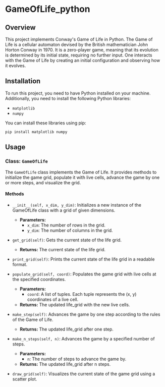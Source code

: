 # GameOfLife_python

## Overview

This project implements Conway's Game of Life in Python. The Game of Life is a cellular automaton devised by the British mathematician John Horton Conway in 1970. It is a zero-player game, meaning that its evolution is determined by its initial state, requiring no further input. One interacts with the Game of Life by creating an initial configuration and observing how it evolves.

## Installation

To run this project, you need to have Python installed on your machine. Additionally, you need to install the following Python libraries:

- `matplotlib`
- `numpy`

You can install these libraries using pip:

```
pip install matplotlib numpy
```

## Usage

### Class: `GameOfLife`

The `GameOfLife` class implements the Game of Life. It provides methods to initialize the game grid, populate it with live cells, advance the game by one or more steps, and visualize the grid.

#### Methods

- `__init__(self, x_dim, y_dim)`: Initializes a new instance of the GameOfLife class with a grid of given dimensions.
  - **Parameters:**
    - `x_dim`: The number of rows in the grid.
    - `y_dim`: The number of columns in the grid.

- `get_grid(self)`: Gets the current state of the life grid.
  - **Returns:** The current state of the life grid.

- `print_grid(self)`: Prints the current state of the life grid in a readable format.

- `populate_grid(self, coord)`: Populates the game grid with live cells at the specified coordinates.
  - **Parameters:**
    - `coord`: A list of tuples. Each tuple represents the (x, y) coordinates of a live cell.
  - **Returns:** The updated life_grid with the new live cells.

- `make_step(self)`: Advances the game by one step according to the rules of the Game of Life.
  - **Returns:** The updated life_grid after one step.

- `make_n_steps(self, n)`: Advances the game by a specified number of steps.
  - **Parameters:**
    - `n`: The number of steps to advance the game by.
  - **Returns:** The updated life_grid after n steps.

- `draw_grid(self)`: Visualizes the current state of the game grid using a scatter plot.